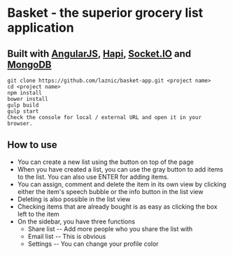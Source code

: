 # Basket - the superior grocery list application

## Built with [AngularJS](http://angularjs.com), [Hapi](http://hapijs.com), [Socket.IO](http://socket.io) and [MongoDB](https://www.mongodb.org/)
```
git clone https://github.com/laznic/basket-app.git <project name>
cd <project name>
npm install
bower install
gulp build
gulp start
Check the console for local / external URL and open it in your browser.
```

## How to use
* You can create a new list using the button on top of the page
* When you have created a list, you can use the gray button to add items to the list. You can also use ENTER for adding items.
* You can assign, comment and delete the item in its own view by clicking either the item's speech bubble or the info button in the list view
* Deleting is also possible in the list view
* Checking items that are already bought is as easy as clicking the box left to the item
* On the sidebar, you have three functions
  - Share list
  -- Add more people who you share the list with
  - Email list
  -- This is obvious
  - Settings
  -- You can change your profile color


